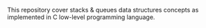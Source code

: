This repository cover stacks & queues data structures concepts as implemented in C low-level programming language.
